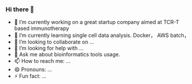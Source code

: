 ### Hi there 👋

- 🔭 I’m currently working on a great startup company aimed at TCR-T based immunotherapy
- 🌱 I’m currently learning single cell data analysis. Docker， AWS batch，
- 👯 I’m looking to collaborate on ...
- 🤔 I’m looking for help with ...
- 💬 Ask me about bioinformatics tools usage.
- 📫 How to reach me: ...
- 😄 Pronouns: ...
- ⚡ Fun fact: ...

<!--
**levinyi/levinyi** is a ✨ _special_ ✨ repository because its `README.md` (this file) appears on your GitHub profile.

Here are some ideas to get you started:

- 🔭 I’m currently working on a great startup company aimed at TCR-T based 
- 🌱 I’m currently learning single cell data analysis.
- 👯 I’m looking to collaborate on ...
- 🤔 I’m looking for help with ...
- 💬 Ask me about ...
- 📫 How to reach me: ...
- 😄 Pronouns: ...
- ⚡ Fun fact: ...
-->
